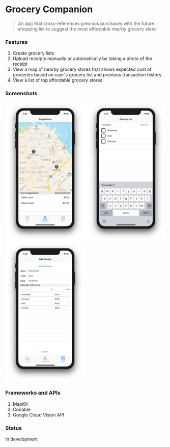 
# Grocery Companion

> An app that cross-references previous purchases with the future shopping list to suggest the most affordable nearby grocery store

### Features
 1. Create grocery lists
 2. Upload receipts manually or automatically by taking a photo of the receipt
 3. View a map of nearby grocery stores that shows expected cost of groceries based on user's grocery list and previous transaction history
 4. View a list of top affordable grocery stores
 
### Screenshots
<img src="https://github.com/andrewdhan/Grocery-Companion/blob/master/Grocery%20Companion/Screenshots/suggestions.png" width="250" /> <img src="https://github.com/andrewdhan/Grocery-Companion/blob/master/Grocery%20Companion/Screenshots/grocery-list.png" width = 250 /> <img src="https://github.com/andrewdhan/Grocery-Companion/blob/master/Grocery%20Companion/Screenshots/add-receipt-wh.png" width = 250 />

### Frameworks and APIs

 1. MapKit
 2. Codable
 3. Google Cloud Vision API

### Status
In development

